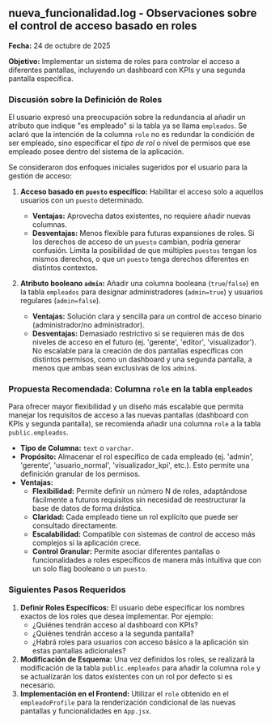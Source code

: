 ## nueva_funcionalidad.log - Observaciones sobre el control de acceso basado en roles

**Fecha:** 24 de octubre de 2025

**Objetivo:** Implementar un sistema de roles para controlar el acceso a diferentes pantallas, incluyendo un dashboard con KPIs y una segunda pantalla específica.

### Discusión sobre la Definición de Roles

El usuario expresó una preocupación sobre la redundancia al añadir un atributo que indique "es empleado" si la tabla ya se llama `empleados`. Se aclaró que la intención de la columna `role` no es redundar la condición de ser empleado, sino especificar el *tipo de rol* o nivel de permisos que ese empleado posee dentro del sistema de la aplicación.

Se consideraron dos enfoques iniciales sugeridos por el usuario para la gestión de acceso:

1.  **Acceso basado en `puesto` específico:** Habilitar el acceso solo a aquellos usuarios con un `puesto` determinado.
    *   **Ventajas:** Aprovecha datos existentes, no requiere añadir nuevas columnas.
    *   **Desventajas:** Menos flexible para futuras expansiones de roles. Si los derechos de acceso de un `puesto` cambian, podría generar confusión. Limita la posibilidad de que múltiples `puestos` tengan los mismos derechos, o que un `puesto` tenga derechos diferentes en distintos contextos.

2.  **Atributo booleano `admin`:** Añadir una columna booleana (`true`/`false`) en la tabla `empleados` para designar administradores (`admin=true`) y usuarios regulares (`admin=false`).
    *   **Ventajas:** Solución clara y sencilla para un control de acceso binario (administrador/no administrador).
    *   **Desventajas:** Demasiado restrictivo si se requieren más de dos niveles de acceso en el futuro (ej. 'gerente', 'editor', 'visualizador'). No escalable para la creación de dos pantallas específicas con distintos permisos, como un dashboard y una segunda pantalla, a menos que ambas sean exclusivas de los `admin`s.

### Propuesta Recomendada: Columna `role` en la tabla `empleados`

Para ofrecer mayor flexibilidad y un diseño más escalable que permita manejar los requisitos de acceso a las nuevas pantallas (dashboard con KPIs y segunda pantalla), se recomienda añadir una columna `role` a la tabla `public.empleados`.

*   **Tipo de Columna:** `text` o `varchar`.
*   **Propósito:** Almacenar el rol específico de cada empleado (ej. 'admin', 'gerente', 'usuario_normal', 'visualizador_kpi', etc.). Esto permite una definición granular de los permisos.
*   **Ventajas:**
    *   **Flexibilidad:** Permite definir un número N de roles, adaptándose fácilmente a futuros requisitos sin necesidad de reestructurar la base de datos de forma drástica.
    *   **Claridad:** Cada empleado tiene un rol explícito que puede ser consultado directamente.
    *   **Escalabilidad:** Compatible con sistemas de control de acceso más complejos si la aplicación crece.
    *   **Control Granular:** Permite asociar diferentes pantallas o funcionalidades a roles específicos de manera más intuitiva que con un solo flag booleano o un `puesto`.

### Siguientes Pasos Requeridos

1.  **Definir Roles Específicos:** El usuario debe especificar los nombres exactos de los roles que desea implementar. Por ejemplo:
    *   ¿Quiénes tendrán acceso al dashboard con KPIs?
    *   ¿Quiénes tendrán acceso a la segunda pantalla?
    *   ¿Habrá roles para usuarios con acceso básico a la aplicación sin estas pantallas adicionales?
2.  **Modificación de Esquema:** Una vez definidos los roles, se realizará la modificación de la tabla `public.empleados` para añadir la columna `role` y se actualizarán los datos existentes con un rol por defecto si es necesario.
3.  **Implementación en el Frontend:** Utilizar el `role` obtenido en el `empleadoProfile` para la renderización condicional de las nuevas pantallas y funcionalidades en `App.jsx`.